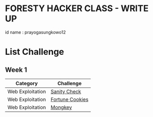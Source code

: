 # FORESTY HACKER CLASS - WRITE UP
id name : prayogasungkowo12

# List Challenge

## Week 1
| Category | Challenge |
| --- | --- |
| Web Exploitation | [Sanity Check](Sanity_Check.md)
| Web Exploitation | [Fortune Cookies](Fortune_Cookies.md)
| Web Exploitation | [Mongkey](Mongkey.md)



